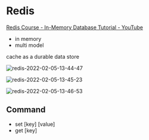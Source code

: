 # Redis

[Redis Course - In-Memory Database Tutorial - YouTube](https://www.youtube.com/watch?v=XCsS_NVAa1g)

- in memory
- multi model

cache as a durable data store

![redis-2022-02-05-13-44-47](/assets/redis/redis-2022-02-05-13-44-47.png)

![redis-2022-02-05-13-45-23](/assets/redis/redis-2022-02-05-13-45-23.png)

![redis-2022-02-05-13-46-53](/assets/redis/redis-2022-02-05-13-46-53.png)

## Command

- set [key] [value]
- get [key]